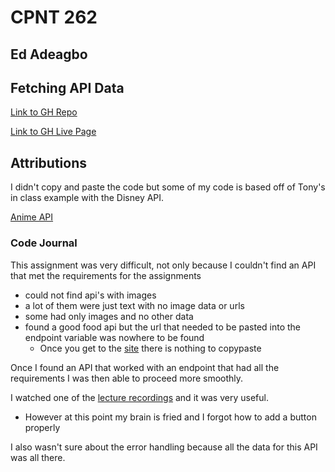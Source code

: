 # CPNT 262

## Ed Adeagbo
## Fetching API Data

[Link to GH Repo](https://github.com/ykEddie/cpnt262-rest-api)

[Link to GH Live Page](https://ykeddie.github.io/cpnt262-rest-api/)

## Attributions 

I didn't copy and paste the code but some of my code is based off of Tony's in class example with the Disney API.

[Anime API](https://docs.api.jikan.moe)

### Code Journal

This assignment was very difficult, not only because I couldn't find an API that met the requirements for the assignments
  - could not find api's with images
  - a lot of them were just text with no image data or urls
  - some had only images and no other data
  - found a good food api but the url that needed to be pasted into the endpoint variable was nowhere to be found 
    - Once you get to the [site](https://zoo-animal-api.herokuapp.com/) there is nothing to copypaste

Once I found an API that worked with an endpoint that had all the requirements I was then able to proceed more smoothly.

I watched one of the [lecture recordings](https://sait-ca.zoom.us/rec/play/UDmCMMShxwvk-ViarZDpXGz2_oGlUC4aQc0a-ST7nORIFhbCYiA2D-AdeKjCehcc-5xMD7fGZrt3O8M_.UxSx6CAbqdnKdakU?continueMode=true&_x_zm_rtaid=U9XAgavRTY65ZxJC3zsPTQ.1645661375472.2450d61a8854f70c8454ba1cb7b00bff&_x_zm_rhtaid=497) and it was very useful.

  - However at this point my brain is fried and I forgot how to add a button properly

I also wasn't sure about the error handling because all the data for this API was all there.


